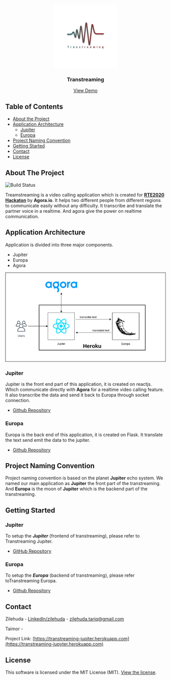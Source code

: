 
<!-- PROJECT LOGO -->
<br />
<p align="center">
  <a href="https://github.com/othneildrew/Best-README-Template">
    <img src="documentation/logo.png" alt="Logo" width="200" height="200">
  </a>

  <h3 align="center">Transtreaming</h3>

  <p align="center">
    <a href="https://transtreaming-jupiter.herokuapp.com">View Demo</a>
  </p>
</p>

<!-- TABLE OF CONTENTS -->
## Table of Contents

* [About the Project](#about-the-project)
 * [Application Architecture](#application-architecture)
	 * [Jupiter](#jupiter)
	 * [Europa](#europa)
 * [Project Naming Convention](#project-naming-convention)
 * [Getting Started](#getting-started)
 * [Contact](#contact)
 * [License](#license)
 
<!-- ABOUT THE PROJECT -->
## About The Project

![Build Status](https://travis-ci.org/joemccann/dillinger.svg?branch=master)

Treamstreaming is a video calling application which is created for [**RTE2020 Hackaton**](https://rte.devpost.com/) by **Agora.io**. It helps two different people from different regions to communicate easily without any difficulty. It transcribe and translate the partner voice in a realtime. And agora give the power on realtime communication.

<!-- APPLICATION ARCHITECTURE -->
## Application Architecture
Application is divided into three major components.
  - Jupiter
  - Europa
  - Agora

[![Tramstreaming Architecture Diagram][architecture-diagram]](https://transtreaming-jupyter.herokuapp.com)
  
### Jupiter
Jupiter is the front end part of this application, it is created on reactjs. Which communicate directly with **Agora** for a realtime video calling feature. It also transcribe the data and send it back to Europa through socket connection.
- [Github Repository](https://github.com/zilehuda/transtreaming-jupiter)

### Europa
Europa is the back end of this application, it is created on Flask. It translate the text send emit the data to the jupiter.
- [Github Repository](https://github.com/zilehuda/transtreaming-europa)

<!-- APPLICATION ARCHITECTURE -->
## Project Naming Convention
Project naming convention is based on the planet **Jupiter** echo system. We named our main application as **Jupiter** the front part of the transtreaming. And **Europa** is the moon of **Jupiter** which is the backend part of the transtreaming.

<!-- Getting Started -->
## Getting Started

### Jupiter
To setup the ***Jupiter*** (frontend of transtreaming), please refer to Transtreaming Jupiter.
- [GitHub Repository](https://github.com/zilehuda/transtreaming-jupiter)

### Europa
To setup the ***Europa*** (backend of transtreaming), please refer toTranstreaming Europa.
- [Github Repository](https://github.com/zilehuda/transtreaming-europa)


<!-- CONTACT -->
## Contact

Zilehuda - [LinkedIn/zilehuda](https://www.linkedin.com/in/zilehuda/) - zilehuda.tariq@gmail.com

Taimor -

Project Link: [https://transtreaming-jupiter.herokuapp.com](https://transtreaming-jupyter.herokuapp.com)


License
----
This software is licensed under the MIT License (MIT). [View the license](LICENSE.md).


<!-- MARKDOWN LINKS & IMAGES -->
<!-- https://www.markdownguide.org/basic-syntax/#reference-style-links -->
[architecture-diagram]: documentation/architecture-diagram.png
